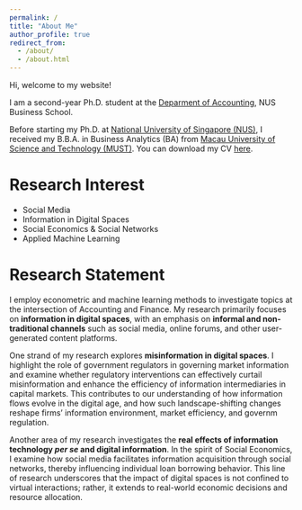 ```yaml
---
permalink: /
title: "About Me"
author_profile: true
redirect_from: 
  - /about/
  - /about.html
---
```


Hi, welcome to my website!

I am a second-year Ph.D. student at the [Deparment of Accounting](https://bschool.nus.edu.sg/accounting/), NUS Business School.

Before starting my Ph.D. at [National University of Singapore (NUS)](https://www.nus.edu.sg/), I received my B.B.A. in Business Analytics (BA) from [Macau University of Science and Technology (MUST)](https://www.must.edu.mo/index.html?locale=en_US). You can download my CV [here](https://www.dropbox.com/scl/fi/jx3zq9trq59hxo4s6z7aj/Peter_CV.pdf?rlkey=hvn98dien328136313v15d1dh&dl=0).

Research Interest
======
- Social Media 
- Information in Digital Spaces
- Social Economics & Social Networks
- Applied Machine Learning

Research Statement
======
I employ econometric and machine learning methods to investigate topics at the intersection of Accounting and Finance. My research primarily focuses on **information in digital spaces**, with an emphasis on **informal and non-traditional channels** such as social media, online forums, and other user-generated content platforms. 

One strand of my research explores **misinformation in digital spaces**. I highlight the role of government regulators in governing market information and examine whether regulatory interventions can effectively curtail misinformation and enhance the efficiency of information intermediaries in capital markets. This contributes to our understanding of how information flows evolve in the digital age, and how such landscape-shifting changes reshape firms’ information environment, market efficiency, and governm regulation. 

Another area of my research investigates the **real effects of information technology *per se* and digital information**. In the spirit of Social Economics, I examine how social media facilitates information acquisition through social networks, thereby influencing individual loan borrowing behavior. This line of research underscores that the impact of digital spaces is not confined to virtual interactions; rather, it extends to real-world economic decisions and resource allocation. 
